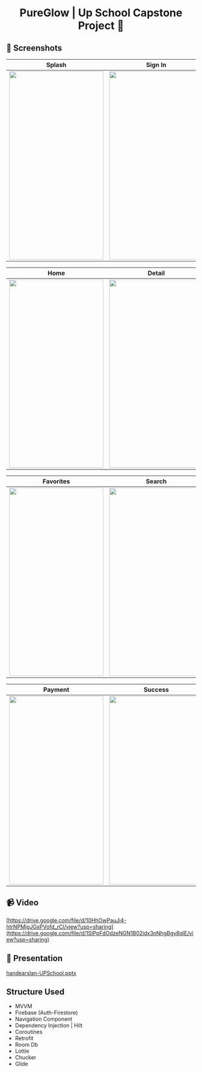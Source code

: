 # <p align="center"> PureGlow | Up School Capstone Project 💅 </p>

## 📸 Screenshots
| Splash | Sign In | Sign Up |
| ------ | ---- | ------ |
|<img src="https://github.com/handearslan/e-commerce-UPSchool/assets/112904859/3943bc7b-7306-4c39-821b-c59f1ee8c5a7" width="250" height="500"/>|<img src="https://github.com/handearslan/e-commerce-UPSchool/assets/112904859/47a4c6a6-41f1-4b4a-840c-54b3f8e45db3" width="250" height="500"/>|<img src="https://github.com/handearslan/e-commerce-UPSchool/assets/112904859/b9826715-a9b1-49a8-84a7-a44d86b648b7" width="250" height="500"/>|

| Home | Detail | Cart |
| ------ | ---- | ------ |
|<img src="https://github.com/handearslan/e-commerce-UPSchool/assets/112904859/3649a812-177e-4407-bfbc-3019e8bf180e" width="250" height="500"/>|<img src="https://github.com/handearslan/e-commerce-UPSchool/assets/112904859/3e146cf2-b9ec-49b2-aede-f1ac2196b3b6" width="250" height="500"/>|<img src="https://github.com/handearslan/e-commerce-UPSchool/assets/112904859/e766981e-7984-45ac-8e50-8aaffcc5f25f" width="250" height="500"/>|

| Favorites | Search | Profile |
| ------ | ---- | ------ |
|<img src="https://github.com/handearslan/e-commerce-UPSchool/assets/112904859/055ed0d2-ae22-458d-aa74-9c72badf174d" width="250" height="500"/>|<img src="https://github.com/handearslan/e-commerce-UPSchool/assets/112904859/7bd40ca3-6b4d-441c-92ac-13f253f69df4" width="250" height="500"/>|<img src="https://github.com/handearslan/e-commerce-UPSchool/assets/112904859/8a100128-beef-4449-b00d-a1cdfe1930a9" width="250" height="500"/>|

| Payment | Success |  
| ------ | ---- | 
|<img src="https://github.com/handearslan/e-commerce-UPSchool/assets/112904859/b66f5fbb-81b8-4bd0-8e91-6fac749f1600" width="250" height="500"/>|<img src="https://github.com/handearslan/e-commerce-UPSchool/assets/112904859/b7bf942a-5b94-481e-936b-8978aebdc8b1" width="250" height="500"/>|

## 📹 Video
[https://drive.google.com/file/d/10HhOwPauJi4-htrNPMjgJGxPVofd_rCl/view?usp=sharing](https://drive.google.com/file/d/1SIPpFdOdzeNGN1B02idx3nNhgBgy8qlE/view?usp=sharing)

## 💫 Presentation
[handearslan-UPSchool.pptx](https://github.com/handearslan/e-commerce-UPSchool/files/13344375/handearslan-UPSchool.pptx)

##  Structure Used
- MVVM
- Firebase (Auth-Firestore)
- Navigation Component
- Dependency Injection | Hilt
- Coroutines
- Retrofit
- Room Db
- Lottie
- Chucker
- Glide  
